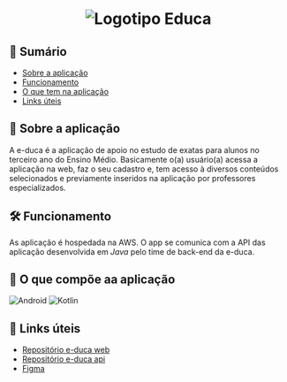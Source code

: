 <h1 align="center">
<img alt="Logotipo Educa" src="https://user-images.githubusercontent.com/89034213/189702040-f6247403-97d5-4b26-8a90-0c9174756491.png"/>
</h1>

## 📃 Sumário
- [Sobre a aplicação](#-Sobre-a-aplicação)
- [Funcionamento](#-Funcionamento)
- [O que tem na aplicação](#-O-que-tem-na-aplicação)
- [Links úteis](#-Links-úteis)

##
## 🔮 Sobre a aplicação

A e-duca é a aplicação de apoio no estudo de exatas para alunos no terceiro ano do Ensino Médio. Basicamente o(a) usuário(a) acessa a aplicação na web, faz o seu cadastro e, tem acesso à diversos conteúdos selecionados e previamente inseridos na aplicação por professores especializados.

##
## 🛠 Funcionamento

As aplicação é hospedada na AWS. O app se comunica com a API das aplicação desenvolvida em _Java_ pelo time de back-end da e-duca.

##
## 🔩 O que compõe aa aplicação
![Android](https://img.shields.io/badge/Android-3DDC84?style=for-the-badge&logo=android&logoColor=white)
![Kotlin](https://img.shields.io/badge/kotlin-%237F52FF.svg?style=for-the-badge&logo=kotlin&logoColor=white)

##
## 🔗 Links úteis

- [Repositório e-duca web](https://github.com/e-duca/e-duca-www)
- [Repositório e-duca api](https://github.com/e-duca/e-duca-api)
- [Figma](https://www.figma.com/file/IFa75b4b0aiR99MQm8oyyt/e-duca?node-id=0%3A1)

